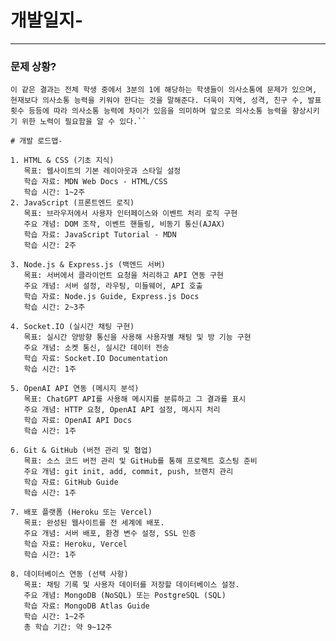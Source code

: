 # 개발일지-

---

### 문제 상황?

```최근 교육현장에서 학생들의 의사소통 유형별 문제를 조사하여 의사소통 능력을 개선하고자 하는 연구1가 있었다. 이 연구는 초등학생 950명을 대상으로 의사소통 문제를 대화문제, 발표문제, 토론문제 발생정도로 나누어 조사하였다. 이 연구에 따르면 대화문제에서 ‘친구와 얘기하다가 할 말이 없을 때 나는 주로 어떻게 하나요?’라는 질문에 581명(64.7%)이 ‘무슨 얘기든 시작한다’고 답한 반면에 252명(28.1%)이 ‘가만히 있는다’라는 반응을 보였다. 발표문제에서는 ‘수업시간에 발표를 할 때 나는 어떻게 하나요?’라는 질문에 567명(63.1%)이 ‘반응을 보면서 발표를 한다’고 답한 반면에 271명(30.2)이 ‘내가 할 말만 한다’는 반응을 보였다. 또한 ‘수업시간에 발표를 한 후 어떤 기분이 드나요?’라는 질문에 642명(71.6%)이 ‘생각한 대로 발표해서 만족스럽다’라는 반응을 보였지만 256명(28.4%)은 ‘생각대로 말하지 못한 것 같다’고 답했다. 토론문제에서는 ‘모둠활동을 할 때 친구가 틀린 말을 하면 나는 어떻게 하나요?’라는 질문에 609명(67.8%)이 ‘기다렸다가 말한다’고 답한 반면 289명(32.2%)이 ‘속으로만 생각하고 말하지 않는다’거나 ‘친구가 말하는 중에 말한다’는 반응을 보였다.
이 같은 결과는 전체 학생 중에서 3분의 1에 해당하는 학생들이 의사소통에 문제가 있으며, 현재보다 의사소통 능력을 키워야 한다는 것을 말해준다. 더욱이 지역, 성격, 친구 수, 발표 횟수 등등에 따라 의사소통 능력에 차이가 있음을 의미하며 앞으로 의사소통 능력을 향상시키기 위한 노력이 필요함을 알 수 있다.``

# 개발 로드맵-

1. HTML & CSS (기초 지식)
   목표: 웹사이트의 기본 레이아웃과 스타일 설정
   학습 자료: MDN Web Docs - HTML/CSS
   학습 시간: 1~2주
2. JavaScript (프론트엔드 로직)
   목표: 브라우저에서 사용자 인터페이스와 이벤트 처리 로직 구현
   주요 개념: DOM 조작, 이벤트 핸들링, 비동기 통신(AJAX)
   학습 자료: JavaScript Tutorial - MDN
   학습 시간: 2주

3. Node.js & Express.js (백엔드 서버)
   목표: 서버에서 클라이언트 요청을 처리하고 API 연동 구현
   주요 개념: 서버 설정, 라우팅, 미들웨어, API 호출
   학습 자료: Node.js Guide, Express.js Docs
   학습 시간: 2~3주

4. Socket.IO (실시간 채팅 구현)
   목표: 실시간 양방향 통신을 사용해 사용자별 채팅 및 방 기능 구현
   주요 개념: 소켓 통신, 실시간 데이터 전송
   학습 자료: Socket.IO Documentation
   학습 시간: 1주

5. OpenAI API 연동 (메시지 분석)
   목표: ChatGPT API를 사용해 메시지를 분류하고 그 결과를 표시
   주요 개념: HTTP 요청, OpenAI API 설정, 메시지 처리
   학습 자료: OpenAI API Docs
   학습 시간: 1주

6. Git & GitHub (버전 관리 및 협업)
   목표: 소스 코드 버전 관리 및 GitHub를 통해 프로젝트 호스팅 준비
   주요 개념: git init, add, commit, push, 브랜치 관리
   학습 자료: GitHub Guide
   학습 시간: 1주

7. 배포 플랫폼 (Heroku 또는 Vercel)
   목표: 완성된 웹사이트를 전 세계에 배포.
   주요 개념: 서버 배포, 환경 변수 설정, SSL 인증
   학습 자료: Heroku, Vercel
   학습 시간: 1주

8. 데이터베이스 연동 (선택 사항)
   목표: 채팅 기록 및 사용자 데이터를 저장할 데이터베이스 설정.
   주요 개념: MongoDB (NoSQL) 또는 PostgreSQL (SQL)
   학습 자료: MongoDB Atlas Guide
   학습 시간: 1~2주
   총 학습 기간: 약 9~12주
```
